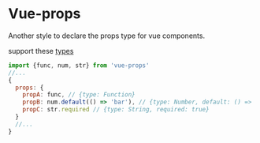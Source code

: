 # Vue-props

Another style to declare the props type for vue components.

support these [types](./types.js)

```javascript
import {func, num, str} from 'vue-props'
//...
{
  props: {
    propA: func, // {type: Function}
    propB: num.default(() => 'bar'), // {type: Number, default: () => 'bar'}
    propC: str.required // {type: String, required: true}
  }
  //...
}
```

